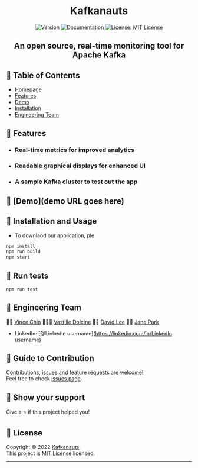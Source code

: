 <h1 align="center"><strong>Kafkanauts</strong></h1>
<p align="center">
  <img alt="Version" src="https://img.shields.io/badge/version-0.1.0-blue.svg?cacheSeconds=2592000" />
  <a href="project documentation URL goes here" target="_blank">
    <img alt="Documentation" src="https://img.shields.io/badge/documentation-yes-brightgreen.svg" />
  </a>
  <a href="https://github.com/oslabs-beta/kafkanauts/blob/dev/LICENSE" target="_blank">
    <img alt="License: MIT License" src="https://img.shields.io/badge/License-MIT License-yellow.svg" />
  </a>
</p>

<h2 align="center"><strong>An open source, real-time monitoring tool for Apache Kafka</strong></h2>

## 🚀 Table of Contents

* [Homepage](https://main.d2u7o0j59k7bmo.amplifyapp.com/)
* [Features](#features)
* [Demo](#demo)
* [Installation](#installation)
* [Engineering Team](#kafkanauts-engineering-team)

## 🚀 Features
* ### Real-time metrics for improved analytics
* ### Readable graphical displays for enhanced UI
* ### A sample Kafka cluster to test out the app

## 🚀 [Demo](demo URL goes here)

## 🚀 Installation and Usage
- To downlaod our application, ple 

```sh
npm install
npm run build
npm start

```

## 🚀 Run tests

```sh
npm run test
```

## 🚀 Engineering Team

👨‍🚀 [Vince Chin](https://github.com/Vince2c) 👩🏿‍🚀 [Vastille Dolcine](https://github.com/vdolcine) 
👨‍🚀 [David Lee](https://github.com/davidlee7731) 👩‍🚀 [Jane Park](https://github.com/janesunpark)

* LinkedIn: [@LinkedIn username](https://linkedin.com/in/LinkedIn username)

## 🚀 Guide to Contribution

Contributions, issues and feature requests are welcome!<br />Feel free to check [issues page](https://github.com/oslabs-beta/kafkanauts/issues). 

## 🚀 Show your support

Give a ⭐ if this project helped you!

## 📝 License

Copyright © 2022 [Kafkanauts](https://github.com/oslabs-beta/kafkanauts).<br />
This project is [MIT License](https://github.com/oslabs-beta/kafkanauts/blob/dev/LICENSE) licensed.

***
